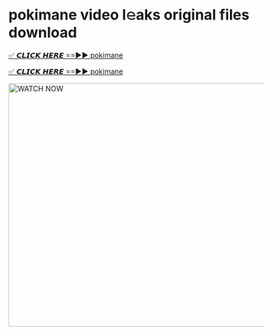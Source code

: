 # pokimane video l𝚎aks original files download

<p><a href="https://mediafirer.com/pokimane&ref=titik" rel="nofollow">✅ 𝘾𝙇𝙄𝘾𝙆 𝙃𝙀𝙍𝙀 ==►► pokimane</a></p>

<p><a href="https://mediafirer.com/pokimane&ref=titik" rel="nofollow">✅ 𝘾𝙇𝙄𝘾𝙆 𝙃𝙀𝙍𝙀 ==►► pokimane</a></p>

<p><a rel="nofollow" title="WATCH NOW" href="https://mediafirer.com/pokimane&ref=titik"><img border="pokimane" height="480" width="854" title="WATCH NOW" alt="WATCH NOW" src="https://i.imgur.com/WiGg2rx.gif"></a></p>